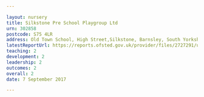 ```yaml
---

layout: nursery
title: Silkstone Pre School Playgroup Ltd
urn: 302858
postcode: S75 4LR
address: Old Town School, High Street,Silkstone, Barnsley, South Yorkshire, S75 4LR
latestReportUrl: https://reports.ofsted.gov.uk/provider/files/2727291/urn/302858.pdf
teaching: 2
development: 2
leadership: 2
outcomes: 2
overall: 2
date: 7 September 2017

---
```

